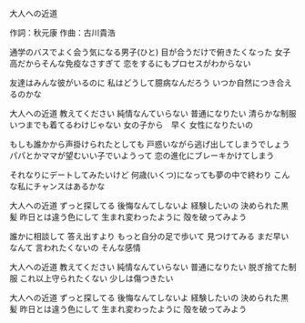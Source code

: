 大人への近道

作詞：秋元康
作曲：古川貴浩

通学のバスでよく会う気になる男子(ひと)
目が合うだけで俯きたくなった
女子高だからそんな免疫なさすぎて
恋をするにもプロセスがわからない

友達はみんな彼がいるのに
私はどうして臆病なんだろう
いつか自然につき合えるのかな

大人への近道
教えてください
純情なんていらない
普通になりたい
清らかな制服
いつまでも着てるわけじゃない
女の子から　早く
女性になりたいの

もしも誰かから声掛けられたとしても
戸惑いながら逃げ出してしまうでしょう
パパとかママが望むいい子でいようって
恋の進化にブレーキかけてしまう

それなりにデートしてみたいけど
何歳(いくつ)になっても夢の中で終わり
こんな私にチャンスはあるかな

大人への近道
ずっと探してる
後悔なんてしないよ
経験したいの
決められた黒髪
昨日とは違う色にして
生まれ変わったように
殻を破ってみよう

誰かに相談して
答え出すより
もっと自分の足で歩いて
見つけてみる
まだ早いなんて
言われたくないの
そんな感情

大人への近道
教えてください
純情なんていらない
普通になりたい
脱ぎ捨てた制服
これ以上守られたくない
少しは傷つきたい

大人への近道
ずっと探してる
後悔なんてしないよ
経験したいの
決められた黒髪
昨日とは違う色にして
生まれ変わったように
殻を破ってみよう